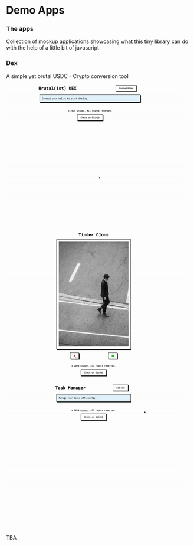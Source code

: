 # Demo Apps

### The apps
Collection of mockup applications showcasing what this tiny library can do with the help of a little bit of javascript


### Dex
A simple yet brutal USDC - Crypto conversion tool

<img src="demos/dex.gif" alt="DEX" width="480"/> <img src="demos/tinder.gif" alt="Tinder" width="480"/> <img src="demos/task.gif" alt="Task Manager" width="480"/>

TBA